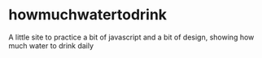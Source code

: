# howmuchwatertodrink
A little site to practice a bit of javascript and a bit of design, showing how much water to drink daily
